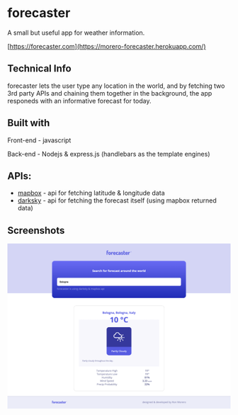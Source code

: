 # forecaster

A small but useful app for weather information.

[https://forecaster.com](https://morero-forecaster.herokuapp.com/)

## Technical Info
forecaster lets the user type any location in the world, and by fetching two 3rd party APIs and chaining them together in the background, the app responeds with an informative forecast for today.

## Built with
Front-end - javascript

Back-end - Nodejs & express.js (handlebars as the template engines)

## APIs:
* [mapbox](https://www.mapbox.com) - api for fetching latitude & longitude data
* [darksky](https://www.darksky.net) - api for fetching the forecast itself (using mapbox returned data)

## Screenshots
![alt text](screenshot.png)
